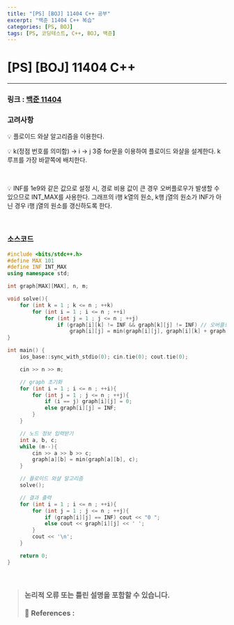 ```yaml
---
title: "[PS] [BOJ] 11404 C++ 공부"
excerpt: "백준 11404 C++ 복습"
categories: [PS, BOJ]
tags: [PS, 코딩테스트, C++, BOJ, 백준]
---
```


# [PS] [BOJ] 11404 C++

---

### 링크 : [백준 11404](https://www.acmicpc.net/problem/11404)

### 고려사항

<aside>
💡 플로이드 와샬 알고리즘을 이용한다. 

<br>

💡 k(정점 번호를 의미함) -> i -> j 3중 for문을 이용하여 플로이드 와샬을 설계한다. k 루프를 가장 바깥쪽에 배치한다.

<br>

💡 INF를 1e9와 같은 값으로 설정 시, 경로 비용 값이 큰 경우 오버플로우가 발생할 수 있으므로 INT_MAX를 사용한다. 그래프의 i행 k열의 원소, k행 j열의 원소가 INF가 아닌 경우 i행 j열의 원소를 갱신하도록 한다.

</aside>

<br>

### 소스코드


```cpp
#include <bits/stdc++.h>
#define MAX 101
#define INF INT_MAX
using namespace std;

int graph[MAX][MAX], n, m;

void solve(){
    for (int k = 1 ; k <= n ; ++k)
        for (int i = 1 ; i <= n ; ++i)
            for (int j = 1 ; j <= n ; ++j)
                if (graph[i][k] != INF && graph[k][j] != INF) // 오버플로우 방지(중요) -> INT_MAX를 사용하고 해당 조건을 추가
                    graph[i][j] = min(graph[i][j], graph[i][k] + graph[k][j]);
}

int main() {
    ios_base::sync_with_stdio(0); cin.tie(0); cout.tie(0);

    cin >> n >> m;

    // graph 초기화
    for (int i = 1 ; i <= n ; ++i){
        for (int j = 1 ; j <= n ; ++j){
            if (i == j) graph[i][j] = 0;
            else graph[i][j] = INF;
        }
    }

    // 노드 정보 입력받기
    int a, b, c;
    while (m--){
        cin >> a >> b >> c;
        graph[a][b] = min(graph[a][b], c);
    }

    // 플로이드 와샬 알고리즘
    solve();

    // 결과 출력
    for (int i = 1 ; i <= n ; ++i){
        for (int j = 1 ; j <= n ; ++j){
            if (graph[i][j] == INF) cout << "0 ";
            else cout << graph[i][j] << ' ';
        }
        cout << '\n';
    }

    return 0;
}
```

<br>

> ### 논리적 오류 또는 틀린 설명을 포함할 수 있습니다. <br><br> 📑 References : 
